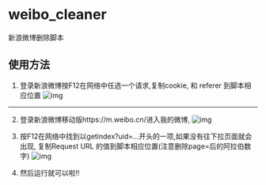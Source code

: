 # weibo_cleaner
新浪微博删除脚本
## 使用方法

1. 登录新浪微博按F12在网络中任选一个请求,复制cookie, 和 referer 到脚本相应位置
![img](https://github.com/WallfacerRZD/weibo_cleaner/blob/master/pictures/0.JPG)

***
2. 登录新浪微博移动版https://m.weibo.cn/进入我的微博,
![img](https://github.com/WallfacerRZD/weibo_cleaner/blob/master/pictures/2.JPG)
3. 按F12在网络中找到以getindex?uid=...开头的一项,如果没有往下拉页面就会出现, 复制Request URL 的值到脚本相应位置(注意删除page=后的阿拉伯数字)
![img](https://github.com/WallfacerRZD/weibo_cleaner/blob/master/pictures/1.JPG)

4. 然后运行就可以啦!!
